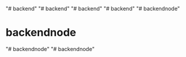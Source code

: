 "# backend" 
"# backend" 
"# backend" 
"# backend" 
"# backendnode" 
# backendnode
"# backendnode" 
"# backendnode" 
